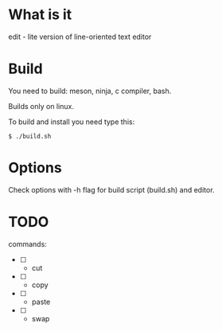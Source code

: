 # What is it

edit - lite version of line-oriented text editor

# Build

You need to build: meson, ninja, c compiler, bash.

Builds only on linux.

To build and install you need type this:
```shell
$ ./build.sh
```

# Options

Check options with -h flag for build script (build.sh) and editor.

# TODO

commands:
- [ ] - cut
- [ ] - copy
- [ ] - paste
- [ ] - swap
